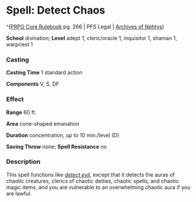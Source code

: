# Spell: Detect Chaos

^([PRPG Core Rulebook][ss-detect-chaos] pg. 266 | PFS Legal | [Archives of Nehtys][sn-detect-chaos])

**School** divination; **Level** adept 1, cleric/oracle 1, inquisitor 1, shaman 1, warpriest 1

### Casting

**Casting Time** 1 standard action  

**Components** V, S, DF

### Effect

**Range** 60 ft.  

**Area** cone-shaped emanation  

**Duration** concentration, up to 10 min./level (D)  

**Saving Throw** none; **Spell Resistance** no

### Description

This spell functions like _[detect evil]_, except that it detects the auras of chaotic creatures, clerics of chaotic deities, chaotic spells, and chaotic magic items, and you are vulnerable to an overwhelming chaotic aura if you are lawful.

[ss-detect-chaos]: http://paizo.com/pathfinderRPG/v57
[sn-detect-chaos]: http://www.archivesofnethys.com/SpellDisplay.aspx?ItemName=Detect%20Chaos
[detect evil]: http://www.archivesofnethys.com/SpellDisplay.aspx?ItemName=detect%20evil